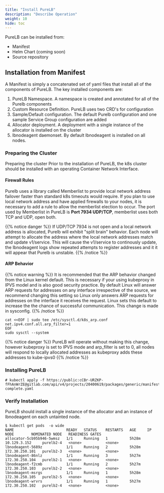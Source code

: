 ```yaml
---
title: "Install PureLB"
description: "Describe Operation"
weight: 10
hide: toc
---
```


PureLB can be installed from:


* Manifest
* Helm Chart (coming soon)
* Source repository




## Installation from Manifest

A Manifest is simply a concatenated set of yaml files that install all of the components of PureLB.  The key installed components are:


1. PureLB Namespace.  A namespace is created and annotated for all of the Purelb components
2. Custom Resource Definition.  PureLB uses two CRD's for configuration
3. Sample/Default configuration.  The default Purelb configuration and one sample Service Group configuration are added
4. Allocator deployment.  A deployment with a single instance of the allocator is installed on the cluster
5. lbnodeagent daemonset.  By default lbnodeagent is installed on all nodes.


### Preparing the Cluster
Preparing the cluster
Prior to the installation of PureLB, the k8s cluster should be installed with an operating Container Network Interface.  

#### Firewall Rules
Purelb uses a library called Memberlist to provide local network address failover faster than standard k8s timeouts would require.  If you plan to use local network address and have applied firewalls to your nodes, it is necessary to add a rule to allow the memberlist election to occur. The port used by Memberlist in PureLB is **Port 7934 UDP/TCP**, memberlist uses both TCP and UDP, open both.

{{% notice danger %}}
If UDP/TCP 7934 is not open and a local network address is allocated, Purelb will exhibit "split brain" behavior.  Each node will attempt to allocate the address where the local network addresses match and update v1/service.  This will cause the v1/service to continously update, the lbnodeagent logs show repeated attempts to register addresses and it it will appear that Purelb is unstable. 
{{% /notice %}}


#### ARP Behavior
{{% notice warning %}}
It is recommended that the ARP behavior changed from the Linux kernel default.  This is necessary if your using kubeproxy in IPVS model and is also good security practice.  By default Linux will answer ARP requests for addresses on any interface irrespective of the source, we recommend changing this setting so Linux only answers ARP requests for addresses on the interface it receives the request.  Linux sets this default to increase the the chance of successful communication. This change is made in sysconfig.
{{% /notice %}}


```plaintext
cat <<EOF | sudo tee /etc/sysctl.d/k8s_arp.conf
net.ipv4.conf.all.arp_filter=1
EOF
sudo sysctl --system

```
{{% notice danger %}}
PureLB will operate without making this change, however kubeproxy is set to IPVS mode and arp_filter is set to 0, all nodes will respond to locally allocated addresses as kubeproxy adds these addresses to kube-ipvs0
{{% /notice %}}

### Installing PureLB

```plaintext
# kubectl apply -f https://public:cCBr-URZKP-fFhAnWrZE@gitlab.com/api/v4/projects/20400619/packages/generic/manifest/0.0.1/purelb-complete.yaml
```

### Verify Installation
PureLB should install a single instance of the allocator and an instance of lbnodeagent on each untainted node.

```plaintext
$ kubectl get pods  -o wide
NAME                        READY   STATUS    RESTARTS   AGE     IP               NODE        NOMINATED NODE   READINESS GATES
allocator-5cb95b946-5wmsz   1/1     Running   1          5h28m   10.129.3.152     purelb2-4   <none>           <none>
lbnodeagent-5689z           1/1     Running   2          5h28m   172.30.250.101   purelb2-3   <none>           <none>
lbnodeagent-86nlz           1/1     Running   3          5h27m   172.30.250.104   purelb2-1   <none>           <none>
lbnodeagent-f2cmb           1/1     Running   2          5h27m   172.30.250.103   purelb2-2   <none>           <none>
lbnodeagent-msrgs           1/1     Running   1          5h28m   172.30.250.105   purelb2-5   <none>           <none>
lbnodeagent-wrvrs           1/1     Running   1          5h27m   172.30.250.102   purelb2-4   <none>           <none>
```
